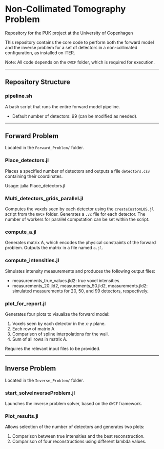 # Non-Collimated Tomography Problem

Repository for the PUK project at the University of Copenhagen

This repository contains the core code to perform both the forward model and the inverse problem for a set of detectors in a non-collimated configuration, as installed on ITER.

Note: All code depends on the `OWCF` folder, which is required for execution.

-------------------------------------------------------------------------------

## Repository Structure

### pipeline.sh
A bash script that runs the entire forward model pipeline.

- Default number of detectors: 99 (can be modified as needed).

-------------------------------------------------------------------------------

## Forward Problem

Located in the `Forward_Problem/` folder.

### Place_detectors.jl
Places a specified number of detectors and outputs a file `detectors.csv` containing their coordinates.

Usage:
    julia Place_detectors.jl 

### Multi_detectors_grids_parallel.jl
Computes the voxels seen by each detector using the `createCustomLOS.jl` script from the `OWCF` folder. Generates a `.vc` file for each detector. The number of workers for parallel computation can be set within the script.

### compute_a.jl
Generates matrix A, which encodes the physical constraints of the forward problem. Outputs the matrix in a file named `a.jl`.

### compute_intensities.jl
Simulates intensity measurements and produces the following output files:

- measurements_true_values.jld2: true voxel intensities.
- measurements_20.jld2, measurements_50.jld2, measurements.jld2: simulated measurements for 20, 50, and 99 detectors, respectively.

### plot_for_report.jl
Generates four plots to visualize the forward model:

1. Voxels seen by each detector in the x-y plane.
2. Each row of matrix A.
3. Comparison of spline interpolations for the wall.
4. Sum of all rows in matrix A.

Requires the relevant input files to be provided.

-------------------------------------------------------------------------------

## Inverse Problem

Located in the `Inverse_Problem/` folder.

### start_solveInverseProblem.jl
Launches the inverse problem solver, based on the `OWCF` framework.

### Plot_results.jl
Allows selection of the number of detectors and generates two plots:

1. Comparison between true intensities and the best reconstruction.
2. Comparison of four reconstructions using different lambda values.
